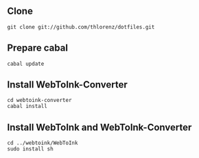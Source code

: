## Clone

    git clone git://github.com/thlorenz/dotfiles.git

## Prepare cabal
    
    cabal update

## Install WebToInk-Converter

    cd webtoink-converter
    cabal install

## Install WebToInk and WebToInk-Converter
    
    cd ../webtoink/WebToInk
    sudo install sh
